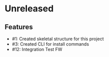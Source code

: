 # Unreleased

## Features

 - #1: Created skeletal structure for this project
 - #3: Created CLI for install commands
 - #12: Integration Test FW